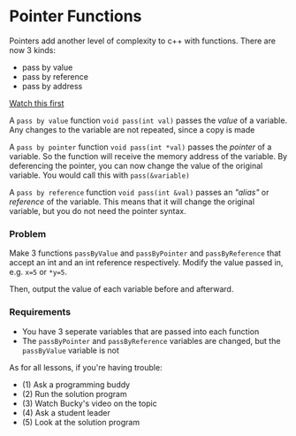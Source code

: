 # Pointer Functions

Pointers add another level of complexity to c++ with functions. There are now 3 kinds:

+ pass by value
+ pass by reference
+ pass by address

[Watch this first](https://www.youtube.com/watch?v=UWYnUGnChhA)

A `pass by value` function `void pass(int val)` passes the *value* of a variable. Any changes to the variable are not repeated, since a copy is made

A `pass by pointer` function `void pass(int *val)` passes the *pointer*  of a variable. So the function will receive the memory address of the variable. 
By deferencing the pointer, you can now change the value of the original variable. You would call this with  `pass(&variable)`

A `pass by reference` function `void pass(int &val)` passes an *"alias"* or *reference* of the variable. This means that it will change the original variable, but you do not need the pointer syntax.

### Problem

Make 3 functions `passByValue` and `passByPointer` and `passByReference` that accept an int and an int reference respectively. Modify the value passed in, e.g. `x=5` or `*y=5`.

Then, output the value of each variable before and afterward.

### Requirements

+ You have 3 seperate variables that are passed into each function
+ The `passByPointer` and `passByReference` variables are changed, but the `passByValue` variable is not

As for all lessons, if you're having trouble:
- (1) Ask a programming buddy
- (2) Run the solution program
- (3) Watch Bucky's video on the topic
- (4) Ask a student leader
- (5) Look at the solution program